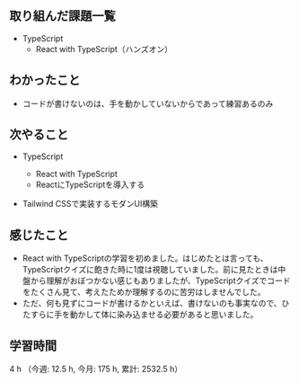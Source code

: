  ## 取り組んだ課題一覧
- TypeScript
    - React with TypeScript（ハンズオン）
    
## わかったこと
- コードが書けないのは、手を動かしていないからであって練習あるのみ
            
## 次やること
- TypeScript
    - React with TypeScript
    - ReactにTypeScriptを導入する    

- Tailwind CSSで実装するモダンUI構築

    
## 感じたこと
- React with TypeScriptの学習を初めました。はじめたとは言っても、TypeScriptクイズに飽きた時に1度は視聴していました。前に見たときは中盤から理解がおぼつかない感じもありましたが、TypeScriptクイズでコードをたくさん見て、考えたためか理解するのに苦労はしませんでした。
- ただ、何も見ずにコードが書けるかといえば、書けないのも事実なので、ひたすらに手を動かして体に染み込ませる必要があると思いました。            
                    
## 学習時間
4 h （今週: 12.5 h, 今月: 175 h, 累計: 2532.5 h）